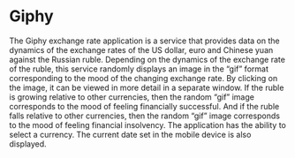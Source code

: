 # Giphy
The Giphy exchange rate application is a service that provides data on the dynamics of the exchange rates of the US dollar, euro and Chinese yuan against the Russian ruble.
Depending on the dynamics of the exchange rate of the ruble, this service randomly displays an image in the “gif” format corresponding to the mood of the changing exchange rate.
By clicking on the image, it can be viewed in more detail in a separate window.
If the ruble is growing relative to other currencies, then the random “gif” image corresponds to the mood of feeling financially successful.
And if the ruble falls relative to other currencies, then the random “gif” image corresponds to the mood of feeling financial insolvency.
The application has the ability to select a currency. The current date set in the mobile device is also displayed.
